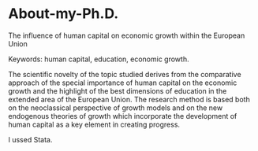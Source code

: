 # About-my-Ph.D.
The influence of human capital on economic growth within  the European Union 

Keywords: human capital, education, economic growth.

The scientific novelty of the topic studied derives from the comparative approach of the special importance of human capital on the economic growth and the highlight of the best dimensions of education in the extended area of the European Union. The research method is based both on the neoclassical perspective of growth models and on the new endogenous theories of growth which incorporate the development of human capital as a key element in creating progress.

I ussed Stata.
